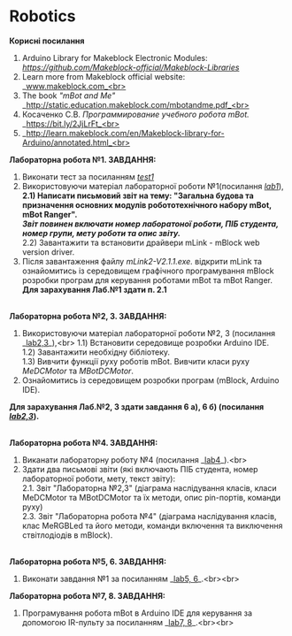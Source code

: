 # Robotics 
**Корисні посилання** <br>
1. Arduino Library for Makeblock Electronic Modules:<br>
_https://github.com/Makeblock-official/Makeblock-Libraries_
2. Learn more from Makeblock official website:<br>
 _www.makeblock.com_<br>
3. The book _"mBot and Me"_<br>
_http://static.education.makeblock.com/mbotandme.pdf_<br>
4. Косаченко С.В. _Программирование учебного робота mBot._<br>
_https://bit.ly/2JjLrFt_<br>
5. _http://learn.makeblock.com/en/Makeblock-library-for-Arduino/annotated.html_<br><br>

**Лабораторна робота №1. ЗАВДАННЯ:** <br>
1) Виконати тест за посиланням _[test1](https://forms.gle/NQk58Ak1iLmeTS4T8)_ <br>
2) Використовуючи  матеріал лабораторної роботи №1(посилання _[lab1](https://drive.google.com/file/d/1DDo4P__R5uvb4EN29T-SuzoJVTE9Js1A/view?usp=sharing)_),<br>
**2.1) Написати письмовий звіт на тему: "Загальна будова та призначення основних модулів робототехнічного набору mBot, mBot Ranger".<br> 
_Звіт повинен включати номер лаборатоної роботи,
ПІБ студента, номер групи, мету роботи та опис звіту._**<br>
2.2) Завантажити та встановити драйвери mLink - mBlock web version driver.<br>
3) Після завантаження файлу _mLink2-V2.1.1.exe._ відкрити mLink та ознайомитись із середовищем графічного програмування mBlock розробки програм для керування роботами mBot та mBot Ranger.<br>
**Для зарахування Лаб.№1 здати п. 2.1** <br><br>
   
**Лабораторна робота №2, 3. ЗАВДАННЯ:** <br>
1) Використовуючи  матеріал лабораторної роботи №2, 3 (посилання _[lab2,3](https://drive.google.com/file/d/16JDTfeRxaqooAJZqhvLk6I6eHCwg43YS/view?usp=sharing_)_),<br> 
1.1) Встановити середовище розробки Arduino IDE.<br> 
1.2) Завантажити необхідну бібліотеку.<br> 
1.3) Вивчити функції руху роботів mBot. Вивчити класи руху _MeDCMotor_ та _MBotDCMotor_. <br>  
2) Ознайомитись із середовищем розробки програм (mBlock, Arduino IDE).<br>
<!--3) Опрацювати главу 5 (ст. 18, 19) книги Косаченко С.В. _Программирование учебного робота mBot_ (посилання 
_https://bit.ly/2JjLrFt)._<br>-->
**Для зарахування Лаб.№2, 3 здати завдання 6 a), 6 б) (посилання _[lab2,3](https://drive.google.com/file/d/16JDTfeRxaqooAJZqhvLk6I6eHCwg43YS/view?usp=sharing_)_).** <br><br>


**Лабораторна робота №4. ЗАВДАННЯ:** <br>
1. Виканати лабораторну роботу №4 (посилання _[lab4](https://drive.google.com/file/d/1Cxinm3dHcHUfuPbBiLs7ly4BDCcXMeNf/view?usp=sharing_)_).<br>
2. Здати два письмові звіти (які включають ПІБ студента, номер лабораторної роботи, мету, текст звіту):<br>
2.1. Звіт "Лабораторна №2,3" (діаграма наслідування класів, класи MeDCMotor та MBotDCMotor та їх методи, опис pin-портів, команди руху)<br>
2.3. Звіт "Лабораторна робота №4" (діаграма наслідування класів, клас MeRGBLed та його методи, команди включення та виключення ствітлодіодів в mBlock).<br><br>

**Лабораторна робота №5, 6. ЗАВДАННЯ:** <br>
1. Виконати завдання №1 за посиланням  _[lab5, 6](https://drive.google.com/file/d/1YntQXqChkDakt87SQ30O4zf9QyJ55AtL/view?usp=sharing_)_.<br><br>
   
 **Лабораторна робота №7, 8. ЗАВДАННЯ:** <br>
 1. Програмування робота mBot в Arduino IDE для керування за допомогою IR-пульту за посиланням  _[lab7, 8](https://drive.google.com/file/d/18xWvjDx4C4_bjw_2w7MEUYCZsGbG-MN8/view?usp=sharing_)_.<br><br> 
   
   

